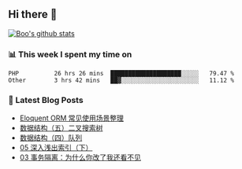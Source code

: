 ## Hi there 👋

[![Boo's github stats](https://github-readme-stats.vercel.app/api?username=0xAiKang)](https://github.com/anuraghazra/github-readme-stats)

<!-- [![Most Used Langs](https://github-readme-stats.vercel.app/api/top-langs/?username=0xAiKang)](https://github.com/anuraghazra/github-readme-stats) -->

### 📊 This week I spent my time on
<!--START_SECTION:waka-->

```text
PHP          26 hrs 26 mins  ████████████████████░░░░░   79.47 %
Other        3 hrs 42 mins   ██▓░░░░░░░░░░░░░░░░░░░░░░   11.12 %
```

<!--END_SECTION:waka-->

### 📕 Latest Blog Posts
<!-- BLOG-POST-LIST:START -->
- [Eloquent ORM 常见使用场景整理](https://www.0x2beace.com/common-usage-scenarios-of-eloquent-orm/)
- [数据结构（五）二叉搜索树](https://www.0x2beace.com/data-structure-5-binary-search-tree/)
- [数据结构（四）队列](https://www.0x2beace.com/data-structure-4-queue/)
- [05 深入浅出索引（下）](https://www.0x2beace.com/introduction-to-the-index-part-2/)
- [03 事务隔离：为什么你改了我还看不见](https://www.0x2beace.com/transaction-lsolation-why-you-changed-I-can-not-see-it/)
<!-- BLOG-POST-LIST:END -->

